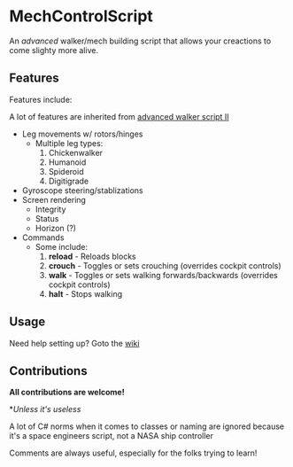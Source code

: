 # MechControlScript

An *advanced* walker/mech building script that allows your creactions to come slighty more alive.

## Features

Features include:

A lot of features are inherited from [advanced walker script II](https://steamcommunity.com/sharedfiles/filedetails/?id=2639931038)

* Leg movements w/ rotors/hinges
  * Multiple leg types:
     1. Chickenwalker
     2. Humanoid
     3. Spideroid
     4. Digitigrade
* Gyroscope steering/stablizations
* Screen rendering
  * Integrity
  * Status
  * Horizon (?)
* Commands
  * Some include:
      1. **reload** - Reloads blocks
      2. **crouch** - Toggles or sets crouching (overrides cockpit controls)
      3. **walk** - Toggles or sets walking forwards/backwards (overrides cockpit controls)
      4. **halt** - Stops walking

## Usage

Need help setting up? Goto the [wiki](https://github.com/AfterAStorm/AdvancedWalkerScript/wiki)

## Contributions

**All contributions are welcome!**

\**Unless it's useless*

A lot of C# norms when it comes to classes or naming are ignored because it's a space engineers script, not a NASA ship controller

Comments are always useful, especially for the folks trying to learn!
